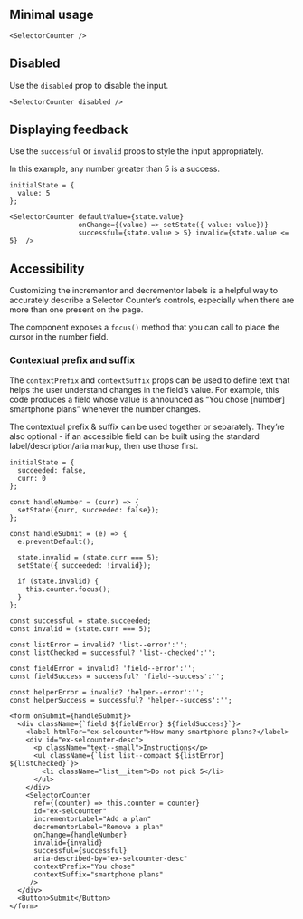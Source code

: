 ## Minimal usage

```
<SelectorCounter />
```

## Disabled

Use the `disabled` prop to disable the input.

```
<SelectorCounter disabled />
```

## Displaying feedback

Use the `successful` or `invalid` props to style the input appropriately.

In this example, any number greater than 5 is a success.


```
initialState = {
  value: 5
};

<SelectorCounter defaultValue={state.value}
                 onChange={(value) => setState({ value: value})}
                 successful={state.value > 5} invalid={state.value <= 5}  />
```

## Accessibility

Customizing the incrementor and decrementor labels is a helpful way to accurately describe a Selector Counter’s controls, especially when there are more than one present on the page.

The component exposes a `focus()` method that you can call to place the cursor in the number field.

### Contextual prefix and suffix

The `contextPrefix` and `contextSuffix` props can be used to define text that helps the user understand changes in the field’s value. For example, this code produces a field whose value is announced as “You chose [number] smartphone plans” whenever the number changes.

The contextual prefix & suffix can be used together or separately. They’re also optional - if an accessible field can be built using the standard label/description/aria markup, then use those first.

```
initialState = {
  succeeded: false,
  curr: 0
};

const handleNumber = (curr) => {
  setState({curr, succeeded: false});
};

const handleSubmit = (e) => {
  e.preventDefault();

  state.invalid = (state.curr === 5);
  setState({ succeeded: !invalid});

  if (state.invalid) {
    this.counter.focus();
  }
};

const successful = state.succeeded;
const invalid = (state.curr === 5);

const listError = invalid? 'list--error':'';
const listChecked = successful? 'list--checked':'';

const fieldError = invalid? 'field--error':'';
const fieldSuccess = successful? 'field--success':'';

const helperError = invalid? 'helper--error':'';
const helperSuccess = successful? 'helper--success':'';

<form onSubmit={handleSubmit}>
  <div className={`field ${fieldError} ${fieldSuccess}`}>
    <label htmlFor="ex-selcounter">How many smartphone plans?</label>
    <div id="ex-selcounter-desc">
      <p className="text--small">Instructions</p>
      <ul className={`list list--compact ${listError} ${listChecked}`}>
        <li className="list__item">Do not pick 5</li>
      </ul>
    </div>
    <SelectorCounter
      ref={(counter) => this.counter = counter}
      id="ex-selcounter"
      incrementorLabel="Add a plan"
      decrementorLabel="Remove a plan"
      onChange={handleNumber}
      invalid={invalid}
      successful={successful}
      aria-described-by="ex-selcounter-desc"
      contextPrefix="You chose"
      contextSuffix="smartphone plans"
     />
  </div>
  <Button>Submit</Button>
</form>
```
